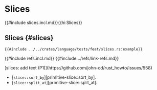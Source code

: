 # Slices

{{#include slices.incl.md}}{{hi:Slices}}

## Slices {#slices}

```rust,editable
{{#include ../../crates/language/tests/feat/slices.rs:example}}
```

{{#include refs.incl.md}}
{{#include ../refs/link-refs.md}}

<div class="hidden">
[slices: add text (P1)](https://github.com/john-cd/rust_howto/issues/558)

- [`slice::sort_by`][primitive-slice::sort_by].
- [`slice::split_at`][primitive-slice::split_at].

</div>
